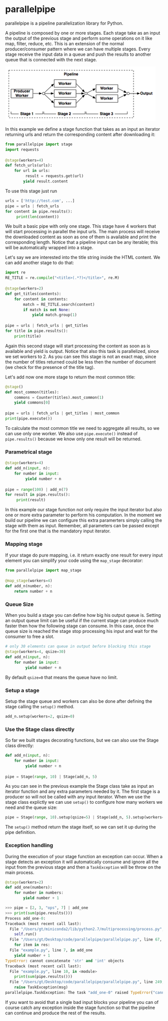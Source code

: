# parallelpipe
parallelpipe is a pipeline parallelization library for Python.

A pipeline is composed by one or more stages. Each stage take as an input the output of the previous stage and perform some operations on it like map, filter, reduce, etc. This is an extension of the normal producer/consumer pattern where we can have multiple stages. Every stage receive the input data in a queue and push the results to another queue that is connected with the next stage. 

![](documentation/pipeline2.png)

In this example we define a stage function that takes as an input an iterator returning urls and return the corresponding content after downloading it:

```python
from parallelpipe import stage
import requests
	
@stage(workers=4)
def fetch_urls(urls):
    for url in urls:
      	 result = requests.get(url)
        yield result.content
```

To use this stage just run

```python
urls = ['http://test.com', ...]
pipe = urls | fetch_urls
for content in pipe.results():
	 print(len(content))
```

We built a basic pipe with only one stage. This stage have 4 workers that will start processing in parallel the input urls. The main process will receive the downloaded content as soon as one of them is available and print the corresponding length. Notice that a pipeline input can be any iterable; this will be automatically wrapped into a stage.

Let's say we are interested into the title string inside the HTML content. We can add another stage to do that:

```python
import re
RE_TITLE = re.compile("<title>(.*?)</title>", re.M)

@stage(workers=2)
def get_titles(contents):
    for content in contents:
        match = RE_TITLE.search(content)
        if match is not None:
            yield match.group(1)

pipe = urls | fetch_urls | get_titles
for title in pipe.results():
    print(title)
```

Again this second stage will start processing the content as soon as is available and yield is output.
Notice that also this task is parallelized, since we set workers to 2.
As you can see this stage is not an exact map, since  the number of titles returned could be less then the number of document (we check for the presence of the title tag).

Let's add now one more stage to return the most common title:

```python
@stage()
def most_common(titles):
    commons = Counter(titles).most_common(1)
    yield commons[0]

pipe = urls | fetch_urls | get_titles | most_common
print(pipe.execute())
```

To calculate the most common title we need to aggregate all results, so we can use only one worker.
We also use ``pipe.execute()`` instead of ``pipe.results()`` because we know only one result will be returned.

### Parametrical stage

```python
@stage(workers=4)
def add_n(input, n):
	for number in input:
		 yield number + n

pipe = range(100) | add_n(7)
for result in pipe.results():
	 print(result)
```

In this example our stage function not only require the input iterator but also one or more extra parameter to perform his computation. In the moment we build our pipeline we can configure this extra paramerters simply calling the stage with them as input. Remember, all parameters can be passed except for the first one that is the mandatory input iterator.

### Mapping stage

If your stage do pure mapping, i.e. it return exactly one result for every input element you can simplify your code using the ``map_stage`` decorator:

```python
from parallelpipe import map_stage

@map_stage(workers=4)
def add_n(number, n):
	return number + n
``` 

### Queue Size

When you build a stage you can define how big his output queue is. 
Setting an output queue limit can be useful if the current stage can produce much faster then how the following stage can consume. In this case, once the queue size is reached the stage stop processing his input and wait for the consumer to free a slot.

```python
# only 30 elements can queue in output before blocking this stage
@stage(workers=4, qsize=30) 
def add_n(input, n):
	for number in input:
		 yield number + n
```

By default ``qsize=0`` that means the queue have no limit.

### Setup a stage

Setup the stage queue and workers can also be done after defining the stage calling the ``setup()`` method.

```python
add_n.setup(workers=2, qsize=0)
```

### Use the Stage class directly

So far we built stages decorating functions, but we can also use the Stage class directly: 

```python
def add_n(input, n):
    for number in input:
         yield number + n
 
pipe = Stage(range, 10) | Stage(add_n, 5)
```

As you can see in the previous example the Stage class take as input an iterator function and any extra parameters needed by it. The first stage is a producer so will not be called with any input iterator.
When we use the stage class explictly we can use ``setup()`` to configure how many workers we need and the queue size:

```python
pipe = Stage(range, 10).setup(qsize=5) | Stage(add_n, 5).setup(workers=2)
```

The ``setup()`` method return the stage itself, so we can set it up during the pipe definition.

### Exception handling

During the execution of your stage function an exception can occur. When a stage detects an exception it will automatically consume and ignore all the input from the previous stage and then a ``TaskException`` will be throw on the main process.

```python
@stage(workers=2)
def add_one(numbers):
    for number in numbers:
        yield number + 1
```

```python
>>> pipe = [2, 3, "ops", 7] | add_one
>>> print(sum(pipe.results()))
Process add_one-0:
Traceback (most recent call last):
  File "/Users/gt/miniconda2/lib/python2.7/multiprocessing/process.py", line 258, in _bootstrap
    self.run()
  File "/Users/gt/Desktop/code/parallelpipe/parallelpipe.py", line 67, in run
    for item in res:
  File "example.py", line 7, in add_one
    yield number + 1
TypeError: cannot concatenate 'str' and 'int' objects
Traceback (most recent call last):
  File "example.py", line 10, in <module>
    print(sum(pipe.results()))
  File "/Users/gt/Desktop/code/parallelpipe/parallelpipe.py", line 249, in results
    raise TaskException(msg)
parallelpipe.TaskException: The task "add_one-0" raised TypeError("cannot concatenate 'str' and 'int' objects",)
```

If you want to avoid that a single bad input blocks your pipeline you can of course catch any exception inside the stage function so that the pipeline can continue and produce the rest of the results.
